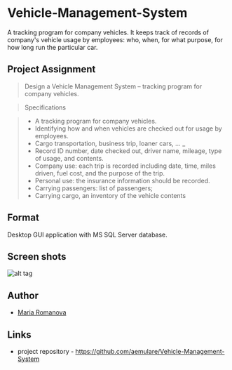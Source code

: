 # Vehicle-Management-System

A tracking program for company vehicles.
It keeps track of records of company's vehicle usage by employees: 
who, when, for what purpose, for how long run the particular car.

## Project Assignment

> Design a Vehicle Management System – tracking program for company vehicles.

 
> Specifications 

> *	A tracking program for company vehicles. 
> *	Identifying how and when vehicles are checked out for usage by employees. 
> *	Cargo transportation, business trip, loaner cars, … _
> * Record ID number, date checked out, driver name, mileage, type of usage, and contents. 
> * Company use: each trip is recorded including date, time, miles driven, fuel cost, and the purpose of the trip. 
> * Personal use: the insurance information should be recorded. 
> * Carrying passengers: list of passengers; 
> * Carrying cargo, an inventory of the vehicle contents 



## Format

Desktop GUI application with MS SQL Server database.

## Screen shots

![alt tag](https://raw.githubusercontent.com/aemulare/Vehicle-Management-System/master/doc/VMS-screen-shots/VMS-01-Main-page.png)

## Author

* [Maria Romanova](https://github.com/aemulare)

## Links

* project repository - https://github.com/aemulare/Vehicle-Management-System
